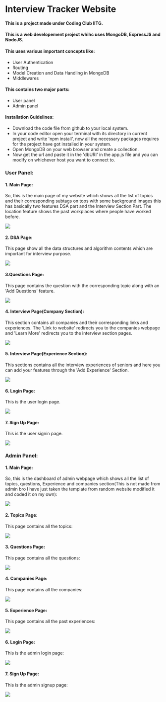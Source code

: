 ﻿# Interview Tracker Website
#### This is a project made under Coding Club IITG.
#### This is a web developement project whihc uses MongoDB, ExpressJS and NodeJS.
#### This uses various important concepts like:
 * User Authentication
 * Routing
 * Model Creation and Data Handling in MongoDB
 * Middlewares
 
#### This contains two major parts:
* User panel
* Admin panel

#### Installation Guidelines:
* Download the code file from github to your local system.
* In your code editor open your terminal with its directory in current project and write 'npm install', now all the necessary packages requires for the project have got installed in your system. 
* Open MongoDB on your web browser and create a collection.
* Now get the url and paste it in the 'dbURI' in the app.js file and you can modify on whichever host you want to connect to.

 ### **User Panel:**
 #### **1. Main Page:**
So, this is the main page of my website which shows all the list of topics and their corresponding subtags on tops with some background images this has basically two features DSA part and the Interview Section Part. The location feature shows the past workplaces where people have worked before.

![](Screenshot/Main.png)

 #### **2. DSA Page:**
 This page show all the data structures and algorithm contents which are important for interview purpose.
 
 ![](Screenshot/dsa.png)
 #### **3.Questions Page:**
 This page contains the question with the corresponding topic along with an 'Add Questions' feature.
 
 ![](Screenshot/addques.png)
 #### **4. Interview Page(Company Section):**
 This section contains all companies and their corresponding links and experiences. The 'Link to website' redirects you to the companies webpage and 'Learn More' redirects you to the interview section pages. 
 
 ![](Screenshot/usercomp.png)
 #### **5. Interview Page(Experience Section):**
 This sections contains all the interview experiences of seniors and here you can add your features through the 'Add Experience' Section.
 
  ![](Screenshot/screencapture-localhost-3000-interview-company-google-2021-02-14-09_25_24.png)
 #### **6. Login Page:**
 This is the user login page.
 
 ![](Screenshot/userlog.png)
 #### **7. Sign Up Page:**
 This is the user signin page.
 
 ![](Screenshot/usersign.png)
  ### **Admin Panel:**
 #### **1. Main Page:**
So, this is the dashboard of admin webpage which shows all the list of topics, questions, Experience and companies section(This is not made from admin bro I have just taken the template from random website modified it and coded it on my own):

![](Screenshot/dash.png)

 #### **2. Topics Page:**
 This page contains all the topics:
  
  ![](Screenshot/topics.png)
 #### **3. Questions Page:**
 This page contains all the questions:
 
 ![](Screenshot/ques.png)
 #### **4. Companies Page:**
 This page contains all the companies:
 
 ![](Screenshot/comp.png)
 #### **5. Experience Page:**
 
 This page contains all the past experiences:
 
 ![](Screenshot/experience.png)
 #### **6. Login Page:**
 This is the admin login page:
 
 ![](Screenshot/signin.png)
 #### **7. Sign Up Page:**
 This is the admin signup page:
 
 ![](Screenshot/signup.png)
